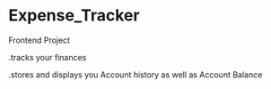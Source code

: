# Expense_Tracker

Frontend Project

.tracks your finances 

.stores and displays you Account history as well as Account Balance
